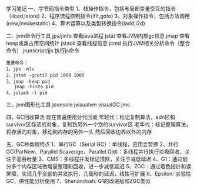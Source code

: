 学习笔记
一、字节码指令类型
    1、栈操作指令，包括与局部变量交互的指令（iload,istore)
    2、程序流程控制指令(iflt,goto)
    3、对象操作指令，包括方法调用(new,invokestatic)
    4、算术运算以及类型转换指令(iadd,i2d)
    
二、jvm命令行工具
    jps/jinfo   查看java进程
    jstat       查看JVM内部gc信息
    jmap        查看heap或类占用空间统计
    jstack      查看线程信息
    jcmd        执行JVM相关分析命令（整合命令）
    jrunscript/jjs  执行js命令
    
    重要命令：
    1、jps -mlv
    2、jstat -gcutil pid 1000 1000
    3、jmap -heap pid 
       jmap -histo pid
    4、jstack -l pid
    
三、jvm图形化工具
    jconsole
    jvisualvm
    visualGC
    jmc
    
四、GC回收算法
    现在普遍使用分代回收
        年轻代：标记复制算法，edn区和survivor区存活的对象，复制到另外一个空的survivor区
        老年代：标记整理算法，将存活的对象，移动到内存的另外一头 然后回收边界以外的内存
        
五、GC种类和特点
    1、串行GC（Serial GC）：单线程，应用会暂停
    2、并行GC(ParNew、Parallel Scavenge、Parallel Old)：多线程并行执行垃圾回收，关注于高吞吐量
    3、CMS：多线程并发标记清除，关注于减低延迟
    4、G1：通过划分多个内存区域做增量整理和回收，进一步减低延迟
    5、ZGC：通过着色指针和读屏障，实现几乎全部的并发执行，几毫秒的延迟，线性可扩展
    6、Epsilon: 实验性GC，供性能分析使用
    7、Shenandoah: G1的改进版和ZGC类似